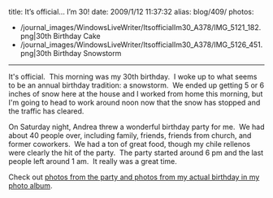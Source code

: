title: It’s official…  I’m 30!
date: 2009/1/12 11:37:32
alias: blog/409/
photos:
- /journal_images/WindowsLiveWriter/ItsofficialIm30_A378/IMG_5121_182.png|30th Birthday Cake
- /journal_images/WindowsLiveWriter/ItsofficialIm30_A378/IMG_5126_451.png|30th Birthday Snowstorm
---
It's official.  This morning was my 30th birthday.  I woke up to what seems to be an annual birthday tradition: a snowstorm.  We ended up getting 5 or 6 inches of snow here at the house and I worked from home this morning, but I'm going to head to work around noon now that the snow has stopped and the traffic has cleared.

On Saturday night, Andrea threw a wonderful birthday party for me.  We had about 40 people over, including family, friends, friends from church, and former coworkers.  We had a ton of great food, though my chile rellenos were clearly the hit of the party.  The party started around 6 pm and the last people left around 1 am.  It really was a great time.

Check out [photos from the party and photos from my actual birthday in my photo album](http://wwwazure.s-church.net/PhotoAlbum/Album/30THBIRTHDAY).